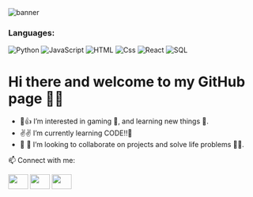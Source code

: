   <img src="https://media1.giphy.com/media/v1.Y2lkPTc5MGI3NjExaHU1MjB6NjM3cTVwMWNsYW5tcHY5eDBkdHZyZnN5cTVycjc2MThkOSZlcD12MV9pbnRlcm5hbF9naWZfYnlfaWQmY3Q9Zw/ig3awOhuuVdNUdWOLE/giphy.gif" alt="banner" />

<h3>Languages:</h3>

<p>
  <img alt="Python" src="https://img.shields.io/badge/Python-14354C?style=for-the-badge&logo=python&logoColor=white" />
  <img alt="JavaScript" src="https://img.shields.io/badge/JavaScript-F7DF1E?logo=javascript&logoColor=white&style=for-the-badge" />
  <img alt="HTML" src="https://img.shields.io/badge/HTML-E34F26?logo=html5&logoColor=white&style=for-the-badge" />
  <img alt="Css" src="https://img.shields.io/badge/CSS-1572B6?logo=css3&logoColor=white&style=for-the-badge" />
  <img alt="React" src="https://img.shields.io/badge/React-61DAFB?logo=react&logoColor=white&style=for-the-badge" />
  <img alt="SQL" src="https://img.shields.io/badge/MySQL-FFFF00?style=for-the-badge&logo=mysql&logoColor=black" />
</p>

# Hi there and welcome to my GitHub page 👋🙋
- 👀👍 I’m interested in gaming 👾, and learning new things 🤯.
- ✌️✌️ I’m currently learning CODE!!🤮
- 🎉 🎉  I’m looking to collaborate on projects and solve life problems 👊👊.
  
📫 Connect with me:
<p align="left">
<a href="https://www.linkedin.com/in/tri-huynh0221/" target="blank"><img align="center" src="https://cdn.jsdelivr.net/npm/simple-icons@3.0.1/icons/linkedin.svg" alt="" height="30" width="40" /></a>
<a href="https://www.instagram.com/ud.krvm/" target="blank"><img align="center" src="https://cdn.jsdelivr.net/npm/simple-icons@3.0.1/icons/instagram.svg" alt="" height="30" width="40" /></a>
<a href="https://www.facebook.com/Tris.Huynh2k/" target="blank"><img align="center" src="https://cdn.jsdelivr.net/npm/simple-icons@3.0.1/icons/facebook.svg" alt="" height="30" width="40" /></a>
</p>


<!---
hanyohades/hanyohades is a ✨ special ✨ repository because its `README.md` (this file) appears on your GitHub profile.
You can click the Preview link to take a look at your changes.
--->
